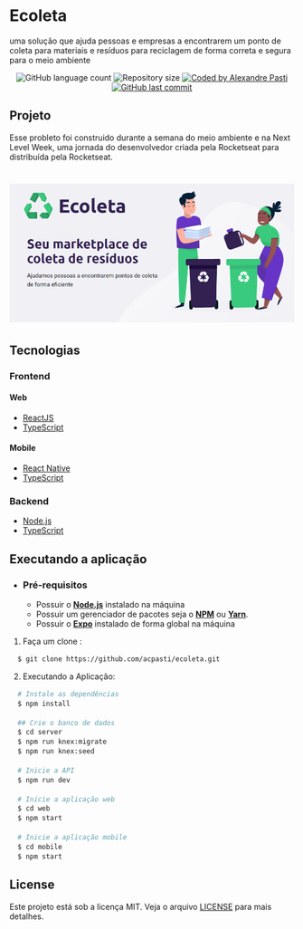# **Ecoleta**
<p>uma solução que ajuda pessoas e empresas a encontrarem um ponto de coleta para materiais e resíduos para reciclagem de forma correta e segura para o meio ambiente</p>

<p align="center">
   <img alt="GitHub language count" src="https://img.shields.io/github/languages/count/acpasti/ecoleta">
   <img alt="Repository size" src="https://img.shields.io/github/repo-size/acpasti/ecoleta">
   <a href="https://www.linkedin.com/in/alexandrepasti/">
      <img alt="Coded by Alexandre Pasti" src="https://img.shields.io/badge/coded%20by-Alexandre%20Pasti-%23">
   </a>
   <a href="https://github.com/acpasti/ecoleta/commits/master">
      <img alt="GitHub last commit" src="https://img.shields.io/github/last-commit/acpasti/ecoleta">
   </a>
</p>

## Projeto
Esse probleto foi construido durante a semana do meio ambiente e na Next Level Week, uma jornada do desenvolvedor criada pela Rocketseat para distribuída pela Rocketseat.

<h1 align="center">
    <img alt="Example" title="Example" src="ecoleta.png" />
</h1>

## Tecnologias
### Frontend
#### Web
   - [ReactJS](https://reactjs.org/)
   - [TypeScript](https://www.typescriptlang.org/)
#### Mobile
   - [React Native](https://reactnative.dev/)
   - [TypeScript](https://www.typescriptlang.org/)
      
### Backend
   - [Node.js](https://nodejs.org/en/)
   - [TypeScript](https://www.typescriptlang.org/)

## Executando a aplicação

- ### **Pré-requisitos**

  - Possuir o **[Node.js](https://nodejs.org/en/)** instalado na máquina
  - Possuir um gerenciador de pacotes seja o **[NPM](https://www.npmjs.com/)** ou **[Yarn](https://yarnpkg.com/)**.
  - Possuir o **[Expo](https://expo.io/)** instalado de forma global na máquina

1. Faça um clone :

```sh
  $ git clone https://github.com/acpasti/ecoleta.git
```

2. Executando a Aplicação:

```sh
  # Instale as dependências
  $ npm install

  ## Crie o banco de dados
  $ cd server
  $ npm run knex:migrate
  $ npm run knex:seed

  # Inicie a API
  $ npm run dev

  # Inicie a aplicação web
  $ cd web
  $ npm start

  # Inicie a aplicação mobile
  $ cd mobile
  $ npm start
```

## License
Este projeto está sob a licença MIT. Veja o arquivo [LICENSE](LICENSE) para mais detalhes.
